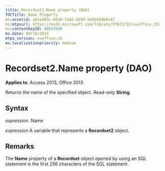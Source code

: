 ```yaml
---
title: Recordset2.Name property (DAO)
TOCTitle: Name Property
ms:assetid: adce493c-b038-fa83-d292-5ebb8dd60cd7
ms:mtpsurl: https://msdn.microsoft.com/library/Ff821731(v=office.15)
ms:contentKeyID: 48547048
ms.date: 09/18/2015
mtps_version: v=office.15
ms.localizationpriority: medium
---
```


# Recordset2.Name property (DAO)


**Applies to**: Access 2013, Office 2013

Returns the name of the specified object. Read-only **String**.

## Syntax

*expression* .Name

*expression* A variable that represents a **Recordset2** object.

## Remarks

The **Name** property of a **Recordset** object opened by using an SQL statement is the first 256 characters of the SQL statement.

